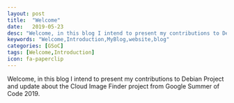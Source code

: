 ```yaml
---
layout: post
title:  "Welcome"
date:   2019-05-23
desc: "Welcome, in this blog I intend to present my contributions to Debian Project"
keywords: "Welcome,Introduction,MyBlog,website,blog"
categories: [GSoC]
tags: [Welcome,Introduction]
icon: fa-paperclip
---
```


Welcome, in this blog I intend to present my contributions to Debian Project and update about the Cloud Image Finder project from Google Summer of Code 2019.